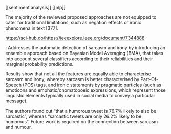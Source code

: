 [[sentiment analysis]]
[[nlp]]


The majority of the reviewed proposed approaches are not equipped to cater for traditional limitations, such as negation effects or ironic phenomena in text \[377\].


https://sci-hub.do/https://ieeexplore.ieee.org/document/7344888

: Addresses the automatic detection of sarcasm and irony by introducing an ensemble approach based on Bayesian Model Averaging (BMA), that takes into account several classifiers according to their reliabilities and their marginal probability predictions. 

Results show that not all the features are equally able to characterise sarcasm and irony, whereby sarcasm is better characterised by Part-Of-Speech (POS) tags, and ironic statements by pragmatic particles (such as emoticons and emphatic/onomatopoeic expressions, which represent those linguistic elements typically used in social media to convey a particular message).

The authors found out “that a humorous tweet is 76.7% likely to also be sarcastic”, whereas “sarcastic tweets are only 26.2% likely to be humorous”. Future work is required on the connection between sarcasm and humour.

